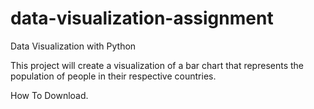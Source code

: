 # data-visualization-assignment
Data Visualization with Python

This project will create a visualization of a bar chart that represents the population of people in their respective countries.

How To Download.
